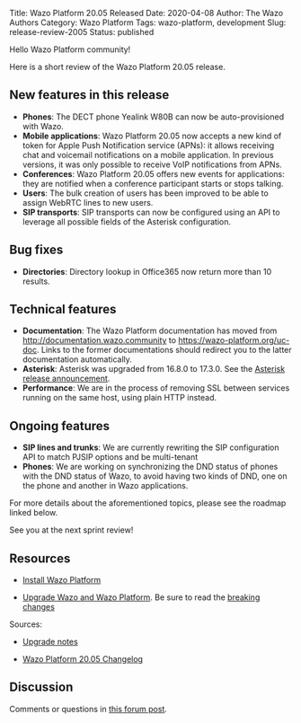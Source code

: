 Title: Wazo Platform 20.05 Released
Date: 2020-04-08
Author: The Wazo Authors
Category: Wazo Platform
Tags: wazo-platform, development
Slug: release-review-2005
Status: published

Hello Wazo Platform community!

Here is a short review of the Wazo Platform 20.05 release.

## New features in this release

* **Phones**: The DECT phone Yealink W80B can now be auto-provisioned with Wazo.
* **Mobile applications**: Wazo Platform 20.05 now accepts a new kind of token for Apple Push Notification service (APNs): it allows receiving chat and voicemail notifications on a mobile application. In previous versions, it was only possible to receive VoIP notifications from APNs.
* **Conferences**: Wazo Platform 20.05 offers new events for applications: they are notified when a conference participant starts or stops talking.
* **Users**: The bulk creation of users has been improved to be able to assign WebRTC lines to new users.
* **SIP transports**: SIP transports can now be configured using an API to leverage all possible fields of the Asterisk configuration.

## Bug fixes

* **Directories**: Directory lookup in Office365 now return more than 10 results.

## Technical features

* **Documentation**: The Wazo Platform documentation has moved from http://documentation.wazo.community to https://wazo-platform.org/uc-doc. Links to the former documentations should redirect you to the latter documentation automatically.
* **Asterisk**: Asterisk was upgraded from 16.8.0 to 17.3.0. See the [Asterisk release announcement](https://www.asterisk.org/downloads/asterisk-news/asterisk-1730-now-available).
* **Performance**: We are in the process of removing SSL between services running on the same host, using plain HTTP instead.

## Ongoing features

* **SIP lines and trunks**: We are currently rewriting the SIP configuration API to match PJSIP options and be multi-tenant
* **Phones**: We are working on synchronizing the DND status of phones with the DND status of Wazo, to avoid having two kinds of DND, one on the phone and another in Wazo applications.


For more details about the aforementioned topics, please see the roadmap linked below.

See you at the next sprint review!

## Resources

* [Install Wazo Platform](https://wazo-platform.org/install)

* [Upgrade Wazo and Wazo Platform](/uc-doc/upgrade/). Be sure to read the [breaking changes](/uc-doc/upgrade/upgrade_notes#20.05)

Sources:

* [Upgrade notes](/uc-doc/upgrade/upgrade_notes#20.05)

* [Wazo Platform 20.05 Changelog](https://wazo-dev.atlassian.net/secure/ReleaseNote.jspa?projectId=10011&version=10077)

## Discussion

Comments or questions in [this forum post](https://wazo-platform.discourse.group/t/blog-wazo-platform-20-05-released).
